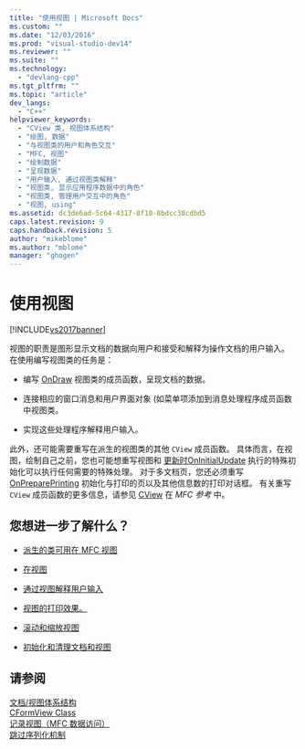 ```yaml
---
title: "使用视图 | Microsoft Docs"
ms.custom: ""
ms.date: "12/03/2016"
ms.prod: "visual-studio-dev14"
ms.reviewer: ""
ms.suite: ""
ms.technology: 
  - "devlang-cpp"
ms.tgt_pltfrm: ""
ms.topic: "article"
dev_langs: 
  - "C++"
helpviewer_keywords: 
  - "CView 类, 视图体系结构"
  - "绘图, 数据"
  - "与视图类的用户和角色交互"
  - "MFC, 视图"
  - "绘制数据"
  - "呈现数据"
  - "用户输入, 通过视图类解释"
  - "视图类, 显示应用程序数据中的角色"
  - "视图类, 管理用户交互中的角色"
  - "视图, using"
ms.assetid: dc3de6ad-5c64-4317-8f10-8bdcc38cdbd5
caps.latest.revision: 9
caps.handback.revision: 5
author: "mikeblome"
ms.author: "mblome"
manager: "ghogen"
---
```

# 使用视图
[!INCLUDE[vs2017banner](../assembler/inline/includes/vs2017banner.md)]

视图的职责是图形显示文档的数据向用户和接受和解释为操作文档的用户输入。  在使用编写视图类的任务是：  
  
-   编写 [OnDraw](../Topic/CView::OnDraw.md) 视图类的成员函数，呈现文档的数据。  
  
-   连接相应的窗口消息和用户界面对象 \(如菜单项添加到消息处理程序成员函数中视图类。  
  
-   实现这些处理程序解释用户输入。  
  
 此外，还可能需要重写在派生的视图类的其他 `CView` 成员函数。  具体而言，在视图，绘制自己之前，您也可能想重写视图和 [更新时](../Topic/CView::OnUpdate.md)[OnInitialUpdate](../Topic/CView::OnInitialUpdate.md) 执行的特殊初始化可以执行任何需要的特殊处理。  对于多文档页，您还必须重写 [OnPreparePrinting](../Topic/CView::OnPreparePrinting.md) 初始化与打印的页以及其他信息数的打印对话框。  有关重写 `CView` 成员函数的更多信息，请参见 [CView](../mfc/reference/cview-class.md) 在 *MFC 参考* 中。  
  
## 您想进一步了解什么？  
  
-   [派生的类可用在 MFC 视图](../mfc/derived-view-classes-available-in-mfc.md)  
  
-   [在视图](../mfc/drawing-in-a-view.md)  
  
-   [通过视图解释用户输入](../mfc/interpreting-user-input-through-a-view.md)  
  
-   [视图的打印效果。](../mfc/role-of-the-view-in-printing.md)  
  
-   [滚动和缩放视图](../mfc/scrolling-and-scaling-views.md)  
  
-   [初始化和清理文档和视图](../mfc/initializing-and-cleaning-up-documents-and-views.md)  
  
## 请参阅  
 [文档\/视图体系结构](../mfc/document-view-architecture.md)   
 [CFormView Class](../mfc/reference/cformview-class.md)   
 [记录视图（MFC 数据访问）](../data/record-views-mfc-data-access.md)   
 [跳过序列化机制](../mfc/bypassing-the-serialization-mechanism.md)